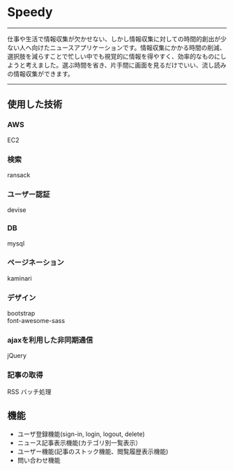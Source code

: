 # Speedy
***

仕事や生活で情報収集が欠かせない、しかし情報収集に対しての時間的創出が少ない人へ向けたニュースアプリケーションです。情報収集にかかる時間の削減、選択肢を減らすことで忙しい中でも視覚的に情報を得やすく、効率的なものにしようと考えました。選ぶ時間を省き、片手間に画面を見るだけでいい、流し読みの情報収集ができます。
***

## 使用した技術

### AWS
EC2
### 検索
ransack
### ユーザー認証
devise
### DB
mysql
### ページネーション
kaminari
### デザイン
bootstrap<br>
font-awesome-sass
### ajaxを利用した非同期通信
jQuery
### 記事の取得
RSS
バッチ処理

## 機能
- ユーザ登録機能(sign-in, login, logout, delete)
- ニュース記事表示機能(カテゴリ別一覧表示）
- ユーザー機能(記事のストック機能、閲覧履歴表示機能)
- 問い合わせ機能
